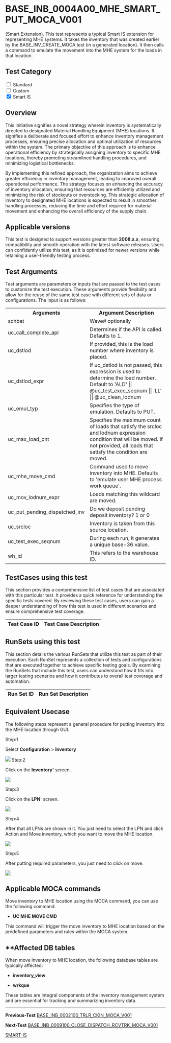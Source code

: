 # **BASE_INB_0004A00_MHE_SMART_PUT_MOCA_V001**


<!-- SMART_DOC_GEN_TEST_DESCR - Start -->
(Smart Extension).  This test represents a typical Smart IS extension for representing MHE systems.  It takes the inventory that was created earlier by the  BASE_INV_CREATE_MOCA test (in a generated location).  It then calls a command to emulate the movement into the MHE system for the loads in that location.
<!-- SMART_DOC_GEN_TEST_DESCR - End -->

## **Test Category**

<input type="checkbox"> Standard
<br>
<input type="checkbox"> Custom
<br>
<input type="checkbox" checked> Smart IS


## **Overview**

This initiative signifies a novel strategy wherein inventory is
systematically directed to designated Material Handling Equipment (MHE)
locations. It signifies a deliberate and focused effort to enhance
inventory management processes, ensuring precise allocation and optimal
utilization of resources within the system. The primary objective of
this approach is to enhance operational efficiency by strategically
assigning inventory to specific MHE locations, thereby promoting
streamlined handling procedures, and minimizing logistical bottlenecks.

By implementing this refined approach, the organization aims to achieve
greater efficiency in inventory management, leading to improved overall
operational performance. The strategy focuses on enhancing the accuracy
of inventory allocation, ensuring that resources are efficiently
utilized and minimizing the risk of stockouts or overstocking. This
strategic allocation of inventory to designated MHE locations is
expected to result in smoother handling processes, reducing the time and
effort required for material movement and enhancing the overall
efficiency of the supply chain.

## **Applicable versions**

This test is designed to support versions greater than **2008.x.x**,
ensuring compatibility and smooth operation with the latest software
releases. Users can confidently utilize this test, as it is optimized
for newer versions while retaining a user-friendly testing process.

## **Test Arguments**

Test arguments are parameters or inputs that are passed to the test
cases to customize the test execution. These arguments provide
flexibility and allow for the reuse of the same test case with different
sets of data or configurations. The input is as follows:


<!-- SMART_DOC_GEN_TEST_ARG - Start -->
<table>
<tr><th>Arguments</th><th>Argument Description</th></tr>
<tr><td>schbat</td><td>Wave# optionally</td></tr>
<tr><td>uc_call_complete_api</td><td>Determines if the API is called. Defaults to 1.</td></tr>
<tr><td>uc_dstlod</td><td>If provided, this is the load number where inventory is placed.</td></tr>
<tr><td>uc_dstlod_expr</td><td>If uc_dstlod is not passed, this expression is used to determine the load number. Default to 'ALD' || @uc_test_exec_seqnum || 'LL' || @uc_clean_lodnum</td></tr>
<tr><td>uc_emul_typ</td><td>Specifies the type of emulation. Defaults to PUT.</td></tr>
<tr><td>uc_max_load_cnt</td><td>Specifies the maximum count of loads that satisfy the srcloc and lodnum expression condition that will be moved. If not provided, all loads that satisfy the condition are moved.</td></tr>
<tr><td>uc_mhe_move_cmd</td><td>Command used to move inventory into MHE. Defaults to 'emulate user MHE process work queue'.</td></tr>
<tr><td>uc_mov_lodnum_expr</td><td>Loads matching this wildcard are moved.</td></tr>
<tr><td>uc_put_pending_dispatched_inv</td><td>Do we deposit pending deposit inventory? 1 or 0</td></tr>
<tr><td>uc_srcloc</td><td>Inventory is taken from this source location.</td></tr>
<tr><td>uc_test_exec_seqnum</td><td>During each run, it generates a unique base-36 value.</td></tr>
<tr><td>wh_id</td><td>This refers to the warehouse ID.</td></tr>
</table>
<!-- SMART_DOC_GEN_TEST_ARG - End -->

## **TestCases using this test**

This section provides a comprehensive list of test cases that are associated with this particular test. It provides a quick reference for understanding the specific tests covered. By reviewing these test cases, users can gain a deeper understanding of how this test is used in different scenarios and ensure comprehensive test coverage.


<!-- SMART_DOC_GEN_TEST_CASE_USING_THIS - Start -->
| Test Case ID | Test Case Description |
| ------------ | --------------------- |

<!-- SMART_DOC_GEN_TEST_CASE_USING_THIS - End -->

## **RunSets using this test**

This section details the various RunSets that utilize this test as part of their execution. Each RunSet represents a collection of tests and configurations that are executed together to achieve specific testing goals. By examining the RunSets that include this test, users can understand how it fits into larger testing scenarios and how it contributes to overall test coverage and automation.


<!-- SMART_DOC_GEN_RUN_SET_USING_THIS - Start -->
| Run Set ID | Run Set Description |
| ---------- | ------------------- |

<!-- SMART_DOC_GEN_RUN_SET_USING_THIS - End -->

## **Equivalent Usecase**

The following steps represent a general procedure for putting inventory
into the MHE location through GUI.

Step:1

Select **Configuration** > **Inventory**

![](BASE_INB_0004A00_MHE_SMART_PUT_MOCA_V001/image1.png)
Step:2

Click on the **Inventory'** screen.

![](BASE_INB_0004A00_MHE_SMART_PUT_MOCA_V001/image2.png)


Step:3

Click on the **LPN'** screen.

![](BASE_INB_0004A00_MHE_SMART_PUT_MOCA_V001/image3.png)

Step:4

After that all LPNs are shown in it. You just need to select the LPN and
click Action and Move inventory, which you want to move the MHE
location.

![](BASE_INB_0004A00_MHE_SMART_PUT_MOCA_V001/image4.png)

Step:5

After putting required parameters, you just need to click on move.

![](BASE_INB_0004A00_MHE_SMART_PUT_MOCA_V001/image5.png)

## **Applicable MOCA commands**

Move inventory to MHE location using the MOCA command, you can use the
following command.

-   **UC MHE MOVE CMD**

This command will trigger the move inventory to MHE location based on
the predefined parameters and rules within the MOCA system.

## **Affected DB tables

When move inventory to MHE location, the following database tables are
typically affected:

-   **inventory_view**

-   **wrkque**

These tables are integral components of the inventory management system
and are essential for tracking and summarizing inventory data.

---

 **Previous-Test**
 [BASE_INB_0002100_TRLR_CKIN_MOCA_V001](./tests_docs/BASE_INB_0002100_TRLR_CKIN_MOCA_V001.md)
 
 **Next-Test**
  [BASE_INB_0009100_CLOSE_DISPATCH_RCVTRK_MOCA_V001](./tests_docs/BASE_INB_0009100_CLOSE_DISPATCH_RCVTRK_MOCA_V001.md)

[SMART-IS](https://www.smart-is.pk) 